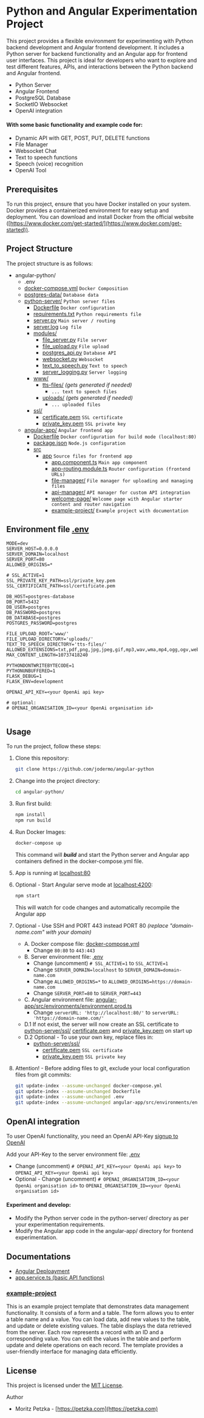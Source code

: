 # Python and Angular Experimentation Project

This project provides a flexible environment for experimenting with Python backend development and Angular frontend development. It includes a Python server for backend functionality and an Angular app for frontend user interfaces. This project is ideal for developers who want to explore and test different features, APIs, and interactions between the Python backend and Angular frontend.

- Python Server
- Angular Frontend
- PostgreSQL Database
- SocketIO Websocket
- OpenAI integration

#### With some basic functionality and example code for:
- Dynamic API with GET, POST, PUT, DELETE functions
- File Manager
- Websocket Chat
- Text to speech functions
- Speech (voice) recognition
- OpenAI Tool

## Prerequisites

To run this project, ensure that you have Docker installed on your system. Docker provides a containerized environment for easy setup and deployment. You can download and install Docker from the official website ([https://www.docker.com/get-started/](https://www.docker.com/get-started)).

## Project Structure

The project structure is as follows:

- angular-python/
  - .env
  - [docker-compose.yml](./docker-compose.yml) `Docker Composition`
  - [postgres-data/](postgres-data/) `Database data`
  - [python-server/](./python-server) `Python server files`
    - [Dockerfile](./python-server/Dockerfile) `Docker configuration`
    - [requirements.txt](./python-server/requirements.txt) `Python requirements file`
    - [server.py](./python-server/server.py) `Main server / routing`
    - [server.log](./python-server/server.log) `Log file`
    - [modules/](./python-server/modules/) 
      - [file_server.py](python-server/modules/file_server.py)  `File server`
      - [file_upload.py](./python-server/modules/file_upload.py) `File upload`
      - [postgres_api.py](./python-server/modules/postgres_api.py) `Database API`
      - [websocket.py](./python-server/modules/websocket.py) `Websocket`
      - [text_to_speech.py](./python-server/modules/text_to_speech.py) `Text to speech`
      - [server_logging.py](./python-server/modules/server_logging.py) `Server logging`
    - [www/](./python-server/www/)
      - [tts-files/](./python-server/www/tts-files/) *(gets generated if needed)*
        - `... text to speech files`
      - [uploads/](./python-server/www/uploads/) *(gets generated if needed)*
        - `... uploaded files`
    - [ssl/](./python-server/ssl/)
      - [certificate.pem](python-server/ssl/certificate.pem)  `SSL certificate`
      - [private_key.pem](python-server/ssl/private_key.pem)  `SSL private key`
  - [angular-app/](./angular-app/)  `Angular frontend app`
    - [Dockerfile](./angular-app/Dockerfile_build) `Docker configuration for build mode (localhost:80)`
    - [package.json](./angular-app/package.json) `Node.js configuration`
    - [src](./angular-app/src/) 
      - [app](./angular-app/src/app) `Source files for frontend app`
        - [app.component.ts](./angular-app/src/app/app.component.ts) `Main app component`
        - [app-routing.module.ts](./angular-app/src/app/app-routing.module.ts) `Router configuration (frontend URLs)`
        - [file-manager/](./angular-app/src/app/file-manager/) `File manager for uploading and managing files`
        - [api-manager/](./angular-app/src/app/api-manager/) `API manager for custom API integration`
        - [welcome-page/](./angular-app/src/app/welcome-page/) `Welcome page with Angular starter content and router navigation`
        - [example-project/](./angular-app/src/app/example-project/) `Example project with documentation`


## Environment file [.env](./.env)

```dotenv
MODE=dev
SERVER_HOST=0.0.0.0
SERVER_DOMAIN=localhost
SERVER_PORT=80
ALLOWED_ORIGINS=*

# SSL_ACTIVE=1
SSL_PRIVATE_KEY_PATH=ssl/private_key.pem
SSL_CERTIFICATE_PATH=ssl/certificate.pem

DB_HOST=postgres-database
DB_PORT=5432
DB_USER=postgres
DB_PASSWORD=postgres
DB_DATABASE=postgres
POSTGRES_PASSWORD=postgres

FILE_UPLOAD_ROOT='www/'
FILE_UPLOAD_DIRECTORY='uploads/'
TEXT_TO_SPEECH_DIRECTORY='tts-files/'
ALLOWED_EXTENSIONS=txt,pdf,png,jpg,jpeg,gif,mp3,wav,wma,mp4,ogg,ogv,webm,csv
MAX_CONTENT_LENGTH=10737418240

PYTHONDONTWRITEBYTECODE=1
PYTHONUNBUFFERED=1
FLASK_DEBUG=1
FLASK_ENV=development

OPENAI_API_KEY=<your OpenAi api key>

# optional: 
# OPENAI_ORGANISATION_ID=<your OpenAi organisation id>


```

## Usage

To run the project, follow these steps:

1. Clone this repository:

    ```bash
   git clone https://github.com/jodermo/angular-python
    ```

2. Change into the project directory:
    ```bash
   cd angular-python/
    ```

3. Run first build:
    ```bash
    npm install
    npm run build
    ```
   
4. Run Docker Images:
    ```bash
    docker-compose up
    ```
    This command will ***build*** and start the Python server and Angular app containers defined in the docker-compose.yml file.

5. App is running at [localhost:80](http://localhost:80)

6. Optional - Start Angular serve mode at [localhost:4200](http://localhost:4200):
    ```bash
    npm start
    ```
   This will watch for code changes and automatically recompile the Angular app

7. Optional - Use SSH and PORT 443 instead PORT 80 *(replace "domain-name.com" with your domain)*
   - A. Docker compose file: [docker-compose.yml](./docker-compose.yml)
      - Change `80:80` to `443:443`
   - B. Server environment file: [.env](./.env)
     - Change (uncomment) `# SSL_ACTIVE=1` to `SSL_ACTIVE=1`
     - Change `SERVER_DOMAIN=localhost` to `SERVER_DOMAIN=domain-name.com` 
     - Change `ALLOWED_ORIGINS=*` to `ALLOWED_ORIGINS=https://domain-name.com`
     - Change `SERVER_PORT=80` to `SERVER_PORT=443`
   - C. Angular environment file: [angular-app/src/environments/environment.prod.ts](./angular-app/src/environments/environment.prod.ts)
     - Change `serverURL: 'http://localhost:80/'` to `serverURL: 'https://domain-name.com/'` 
   - D.1 If not exist, the server will now create an SSL certificate to [python-server/ssl/](./python-server/ssl/) [certificate.pem](python-server/ssl/certificate.pem)  and [private_key.pem](python-server/ssl/private_key.pem) on start up
   - D.2 Optional - To use your own key, replace files in:
     - [python-server/ssl/](./python-server/ssl/)
       - [certificate.pem](python-server/ssl/certificate.pem)  `SSL certificate`
       - [private_key.pem](python-server/ssl/private_key.pem)  `SSL private key`


8. Attention! - Before adding files to git, exclude your local configuration files from git commits:
    ```bash
   git update-index --assume-unchanged docker-compose.yml
   git update-index --assume-unchanged Dockerfile
   git update-index --assume-unchanged .env
   git update-index --assume-unchanged angular-app/src/environments/environment.prod.ts
    ```


## OpenAI integration
To user OpenAI functionality, you need an OpenAI API-Key [signup to OpenAI](https://platform.openai.com/signup)

Add your API-Key to the server environment file: [.env](./.env)
- Change (uncomment) `# OPENAI_API_KEY=<your OpenAi api key>` to `OPENAI_API_KEY=<your OpenAi api key>`
- Optional - Change (uncomment) `# OPENAI_ORGANISATION_ID=<your OpenAi organisation id>` to `OPENAI_ORGANISATION_ID=<your OpenAi organisation id>`

#### Experiment and develop:

- Modify the Python server code in the python-server/ directory as per your experimentation requirements.
- Modify the Angular app code in the angular-app/ directory for frontend experimentation.

## Documentations
- [Angular Deploayment](./documentation/angular-deployment.md)
- [app.service.ts (basic API functions)](./documentation/app.service.ts.md)

### [example-project](./documentation/example-project.md)

This is an example project template that demonstrates data management functionality. It consists of a form and a table. The form allows you to enter a table name and a value. You can load data, add new values to the table, and update or delete existing values. The table displays the data retrieved from the server. Each row represents a record with an ID and a corresponding value. You can edit the values in the table and perform update and delete operations on each record. The template provides a user-friendly interface for managing data efficiently.

## License

This project is licensed under the [MIT License](LICENSE).

Author
- Moritz Petzka - [https://petzka.com](https://petzka.com)
